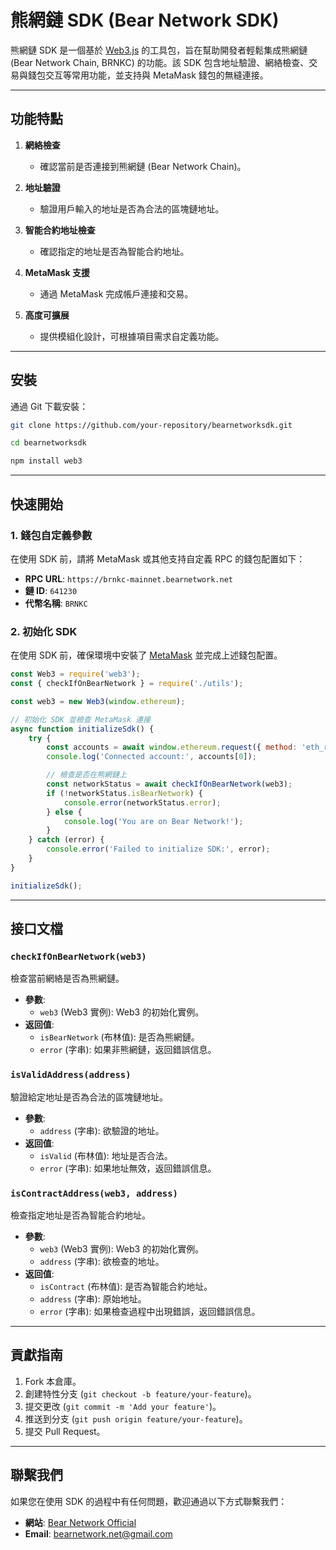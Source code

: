 # 熊網鏈 SDK (Bear Network SDK)

熊網鏈 SDK 是一個基於 [Web3.js](https://web3js.readthedocs.io/) 的工具包，旨在幫助開發者輕鬆集成熊網鏈 (Bear Network Chain, BRNKC) 的功能。該 SDK 包含地址驗證、網絡檢查、交易與錢包交互等常用功能，並支持與 MetaMask 錢包的無縫連接。

---

## 功能特點

1. **網絡檢查**
   - 確認當前是否連接到熊網鏈 (Bear Network Chain)。

2. **地址驗證**
   - 驗證用戶輸入的地址是否為合法的區塊鏈地址。

3. **智能合約地址檢查**
   - 確認指定的地址是否為智能合約地址。

4. **MetaMask 支援**
   - 通過 MetaMask 完成帳戶連接和交易。

5. **高度可擴展**
   - 提供模組化設計，可根據項目需求自定義功能。

---

## 安裝

通過 Git 下載安裝：

```bash
git clone https://github.com/your-repository/bearnetworksdk.git

cd bearnetworksdk

npm install web3
```

---

## 快速開始

### 1. 錢包自定義參數

在使用 SDK 前，請將 MetaMask 或其他支持自定義 RPC 的錢包配置如下：

- **RPC URL**: `https://brnkc-mainnet.bearnetwork.net`
- **鏈 ID**: `641230`
- **代幣名稱**: `BRNKC`

### 2. 初始化 SDK

在使用 SDK 前，確保環境中安裝了 [MetaMask](https://metamask.io/) 並完成上述錢包配置。

```javascript
const Web3 = require('web3');
const { checkIfOnBearNetwork } = require('./utils');

const web3 = new Web3(window.ethereum);

// 初始化 SDK 並檢查 MetaMask 連接
async function initializeSdk() {
    try {
        const accounts = await window.ethereum.request({ method: 'eth_requestAccounts' });
        console.log('Connected account:', accounts[0]);

        // 檢查是否在熊網鏈上
        const networkStatus = await checkIfOnBearNetwork(web3);
        if (!networkStatus.isBearNetwork) {
            console.error(networkStatus.error);
        } else {
            console.log('You are on Bear Network!');
        }
    } catch (error) {
        console.error('Failed to initialize SDK:', error);
    }
}

initializeSdk();
```

---

## 接口文檔

### `checkIfOnBearNetwork(web3)`
檢查當前網絡是否為熊網鏈。

- **參數**: 
  - `web3` (Web3 實例): Web3 的初始化實例。
- **返回值**:
  - `isBearNetwork` (布林值): 是否為熊網鏈。
  - `error` (字串): 如果非熊網鏈，返回錯誤信息。

### `isValidAddress(address)`
驗證給定地址是否為合法的區塊鏈地址。

- **參數**: 
  - `address` (字串): 欲驗證的地址。
- **返回值**:
  - `isValid` (布林值): 地址是否合法。
  - `error` (字串): 如果地址無效，返回錯誤信息。

### `isContractAddress(web3, address)`
檢查指定地址是否為智能合約地址。

- **參數**: 
  - `web3` (Web3 實例): Web3 的初始化實例。
  - `address` (字串): 欲檢查的地址。
- **返回值**:
  - `isContract` (布林值): 是否為智能合約地址。
  - `address` (字串): 原始地址。
  - `error` (字串): 如果檢查過程中出現錯誤，返回錯誤信息。

---

## 貢獻指南

1. Fork 本倉庫。
2. 創建特性分支 (`git checkout -b feature/your-feature`)。
3. 提交更改 (`git commit -m 'Add your feature'`)。
4. 推送到分支 (`git push origin feature/your-feature`)。
5. 提交 Pull Request。

---

## 聯繫我們

如果您在使用 SDK 的過程中有任何問題，歡迎通過以下方式聯繫我們：

- **網站**: [Bear Network Official](https://bearnetwork.net/)
- **Email**: bearnetwork.net@gmail.com
